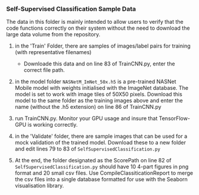 ### Self-Supervised Classification Sample Data

The data in this folder is mainly intended to allow users to verify that the code functions correctly on their system without the need to download the large data volume from the repository.

1) in the 'Train' Folder, there are samples of images/label pairs for training (with representative filenames)
    - Downloade this data and on line 83 of TrainCNN.py, enter the correct file path.
    
2) in the model folder `NASNetM_ImNet_50x.h5` is a pre-trained NASNet Mobile model with weights initialised with the ImageNet database.  The model is set to work with image tiles of 50X50 pixels.  Download this model to the same folder as the training images above and enter the name (without the .h5 extension) on line 86 of TrainCNN.py

3) run TrainCNN.py.  Monitor your GPU usage and insure that TensorFlow-GPU is working correctly.

4) in the 'Validate' folder, there are sample images that can be used for a mock validation of the trained model. Download these to a new folder and edit lines 79 to 83 of `SelfSupervisedClassification.py`  

5) At the end, the folder designated as the ScorePath on line 82 of `SelfSupervisedClassification.py`  should have 10 4-part figures in png format and 20 small csv files.  Use CompileClassiticationReport to merge the csv files into a single database formatted for use with the Seaborn visualisation library.


   
